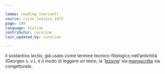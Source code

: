 ```yaml
---

lemma: reading (variant)
source: rizzo_lessico_1973
page: 209
language: Italian
contributor: caroline
last_updated_by: caroline

---
```


il sostantivo _lectio_, già usato come termine tecnico-filologico nell’antichità (Georges s. v.), è il modo di leggere un testo, la ‘[lezione](readingAct.html)‘ sia [manoscritta](manuscript.html) sia congetturale.
